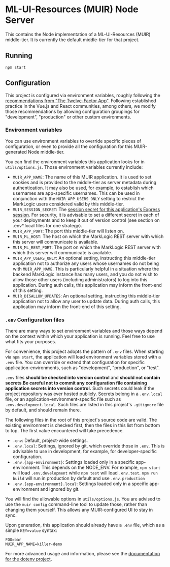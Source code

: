 # ML-UI-Resources (MUIR) Node Server

This contains the Node implementation of a ML-UI-Resources (MUIR) middle-tier. It is currently the default middle-tier for that project.

## Running

    npm start

## Configuration

This project is configured via environment variables, roughly following the [recommendations from "The Twelve-Factor App"](https://12factor.net/config). Following established practice in the Vue.js and React communities, among others, we modify those recommendations by allowing configuration groupings for "development", "production" or other custom environments.

### Environment variables

You can use environment variables to override specific pieces of configuration, or even to provide all the configuration for this MUIR-generated Node middle-tier.

You can find the environment variables this application looks for in `utils/options.js`. Those environment variables currently include:

- `MUIR_APP_NAME`: The name of this MUIR application. It is used to set cookies and is provided to the middle-tier as server metadata during authentication. It may also be used, for example, to establish which usernames are app-specific usernames. This can be used in conjunction with the `MUIR_APP_USERS_ONLY` setting to restrict the MarkLogic users considered valid by this middle-tier.
- `MUIR_SESSION_SECRET`: The [session secret for this application's Express session](https://github.com/expressjs/session#secret). For security, it is advisable to set a different secret in each of your deployments and to keep it out of version control (see section on .env\*.local files for one strategy).
- `MUIR_APP_PORT`: The port this middle-tier will listen on.
- `MUIR_ML_HOST`: The host on which the MarkLogic REST server with which this server will communicate is available.
- `MUIR_ML_REST_PORT`: The port on which the MarkLogic REST server with which this server will communicate is available.
- `MUIR_APP_USERS_ONLY`: An optional setting, instructing this middle-tier application not to authorize any users whose usernames do not being with `MUIR_APP_NAME`. This is particularly helpful in a situation where the backend MarkLogic instance has many users, and you do not wish to allow those other users (including administrators) to log into this application. During auth calls, this application may inform the front-end of this setting.
- `MUIR_DISALLOW_UPDATES`: An optional setting, instructing this middle-tier application not to allow any user to update data. During auth calls, this application may inform the front-end of this setting.

### `.env` Configuration files

There are many ways to set environment variables and those ways depend on the context within which your application is running. Feel free to use what fits your purposes.

For convenience, this project adopts the pattern of `.env` files. When starting via `npm start`, the application will load environment variables stored with a `.env` file. You can override or extend that configuration for specific application-environments, such as "development", "production", or "test".

 `.env` files **should be checked into version control** and **should not contain secrets**.**Be careful not to commit any configuration file containing application secrets into version control.** Such secrets could leak if the project repository was ever hosted publicly. Secrets belong in a `.env.local` file, or an application-environment-specific file such as `.env.development.local`. Such files are listed in this project's `.gitignore` file by default, and should remain there.

The following files in the root of this project's source code are valid. The existing environment is checked first, then the files in this list from bottom to top. The first value encountered will take precedence.

- `.env`: Default, project-wide settings.
- `.env.local`: Settings, ignored by git, which override those in `.env`. This is advisable to use in development, for example, for developer-specific configuration.
- `.env.{app-environment}`: Settings loaded only in a specific app-environment. This depends on the NODE_ENV. For example, `npm start` will load `.env.development` while `npm test` will load `.env.test`. `npm run build` will run in production by default and use `.env.production`
- `.env.{app-environment}.local`: Settings loaded only in a specific app-environment and ignored by git.

You will find the allowable options in `utils/options.js`. You are advised to use the `muir config` command-line tool to update those, rather than changing them yourself. This allows any MUIR-configured UI to stay in sync.

Upon generation, this application should already have a `.env` file, which as a simple `KEY=value` syntax:

    FOO=bar
    MUIR_APP_NAME=killer-demo

For more advanced usage and information, please see the [documentation for the dotenv project](https://github.com/motdotla/dotenv).
